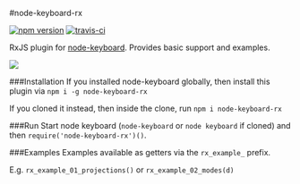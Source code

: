 #node-keyboard-rx

[![npm version](https://badge.fury.io/js/node-keyboard-rx.svg)](https://badge.fury.io/js/node-keyboard-rx) [![travis-ci](https://travis-ci.org/justinjmoses/node-keyboard-rx.svg?branch=master)](https://travis-ci.org/justinjmoses/node-keyboard-rx)

RxJS plugin for [node-keyboard](https://github.com/justinjmoses/node-keyboard). Provides basic support and examples.

![](https://media.giphy.com/media/xT5LMUNi6Zho98ZM1a/giphy.gif)

###Installation
If you installed node-keyboard globally, then install this plugin via `npm i -g node-keyboard-rx`

If you cloned it instead, then inside the clone, run `npm i node-keyboard-rx`

###Run
Start node keyboard (`node-keyboard` or `node keyboard` if cloned) and then `require('node-keyboard-rx')()`.

###Examples
Examples available as getters via the `rx_example_` prefix. 

E.g. `rx_example_01_projections()` or `rx_example_02_modes(d)`

